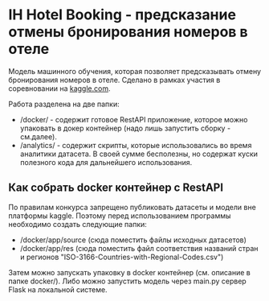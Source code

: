 # IH Hotel Booking - предсказание отмены бронирования номеров в отеле

Модель машинного обучения, которая позволяет предсказывать отмену бронирования номеров в отеле. Сделано в рамках участия в соревновании на [kaggle.com](https://www.kaggle.com/competitions/ih-hotel-booking/overview).

Работа разделена на две папки:
- /docker/ - содержит готовое RestAPI приложение, которое можно упаковать в докер контейнер (надо лишь запустить сборку - см.далее).
- /analytics/ - содержит скрипты, которые использовались во время аналитики датасета. В своей сумме бесполезны, но содержат куски полезного кода для дальнейшего использования.

## Как собрать docker контейнер с RestAPI

По правилам конкурса запрещено публиковать датасеты и модели вне платформы kaggle. Поэтому перед использованием программы необходимо создать следующие папки:
- /docker/app/source (сюда поместить файлы исходных датасетов)
- /docker/app/res (сюда поместить файл соответствия названий стран и регионов "ISO-3166-Countries-with-Regional-Codes.csv")

Затем можно запускать упаковку в docker контейнер (см. описание в папке docker/). Либо можно запустить модель через main.py сервер Flask на локальной системе.
